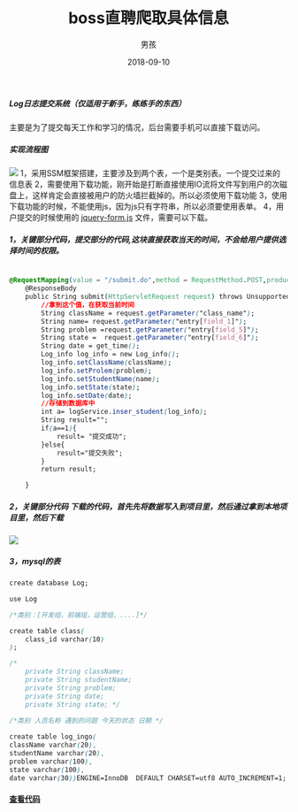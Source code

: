 ﻿---
layout: post
title: 'boss直聘爬取具体信息'
date: 2018-09-10
author: 男孩
tags: python
---
##### Log日志提交系统（仅适用于新手，练练手的东西）
主要是为了提交每天工作和学习的情况，后台需要手机可以直接下载访问。
##### 实现流程图
![](http://mgimg-ali.oss-cn-beijing.aliyuncs.com/project/LogSubmit/log1.png)
1，采用SSM框架搭建，主要涉及到两个表，一个是类别表。一个提交过来的信息表
2，需要使用下载功能，刚开始是打断直接使用IO流将文件写到用户的次磁盘上，这样肯定会直接被用户的防火墙拦截掉的。所以必须使用下载功能
3，使用下载功能的时候，不能使用js，因为js只有字符串，所以必须要使用表单。
4，用户提交的时候使用的 [jquery-form.js](http://mgimg-ali.oss-cn-beijing.aliyuncs.com/project/LogSubmit/jquery-form.js) 文件，需要可以下载。
##### 1，关键部分代码，提交部分的代码,这块直接获取当天的时间，不会给用户提供选择时间的权限。
```css

@RequestMapping(value = "/submit.do",method = RequestMethod.POST,produces="text/html;charset=UTF-8")
    @ResponseBody
    public String submit(HttpServletRequest request) throws UnsupportedEncodingException {
        //拿到这个值，在获取当前时间
        String className = request.getParameter("class_name");
        String name= request.getParameter("entry[field_1]");
        String problem =request.getParameter("entry[field_5]");
        String state =  request.getParameter("entry[field_6]");
        String date = get_time();
        Log_info log_info = new Log_info();
        log_info.setClassName(className);
        log_info.setProlem(problem);
        log_info.setStudentName(name);
        log_info.setState(state);
        log_info.setDate(date);
        //存储到数据库中
        int a= logService.inser_student(log_info);
        String result="";
        if(a==1){
            result= "提交成功";
        }else{
            result="提交失败";
        }
        return result;

    }
```
##### 2，关键部分代码 下载的代码，首先先将数据写入到项目里，然后通过拿到本地项目里，然后下载
![](http://mgimg-ali.oss-cn-beijing.aliyuncs.com/project/LogSubmit/log2.png)
##### 3，mysql的表
```css
create database Log;

use Log

/*类别：[开发组，前端组，运营组，....]*/

create table class(
    class_id varchar(10)
);

/*
    private String className;
    private String studentName;
    private String problem;
    private String date;
    private String state; */
    
/*类别 人员名称 遇到的问题 今天的状态 日期 */

create table log_ingo(
className varchar(20),
studentName varchar(20),
problem varchar(100),
state varchar(100),
date varchar(30))ENGINE=InnoDB  DEFAULT CHARSET=utf8 AUTO_INCREMENT=1;
```
#### [查看代码](https://github.com/czhyf/LogSubmit)